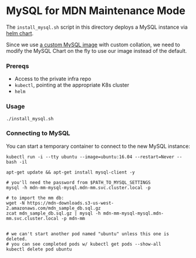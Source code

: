 # MySQL for MDN Maintenance Mode

The `install_mysql.sh` script in this directory deploys a MySQL instance via [helm chart](https://github.com/kubernetes/charts/tree/master/stable/mysql). 

Since we use [a custom MySQL image](https://quay.io/repository/mozmar/mdn-mysql?tag=latest&tab=tags) with custom collation, we need to modify the MySQL Chart on the fly to use our image instead of the default.

### Prereqs

- Access to the private infra repo
- `kubectl`, pointing at the appropriate K8s cluster
- `helm`

### Usage

```
./install_mysql.sh
```

### Connecting to MySQL

You can start a temporary container to connect to the new MySQL instance:

```
kubectl run -i --tty ubuntu --image=ubuntu:16.04 --restart=Never -- bash -il

apt-get update && apt-get install mysql-client -y

# you'll need the password from $PATH_TO_MYSQL_SETTINGS
mysql -h mdn-mm-mysql-mysql.mdn-mm.svc.cluster.local -p

# to import the mm db:
wget -N https://mdn-downloads.s3-us-west-2.amazonaws.com/mdn_sample_db.sql.gz
zcat mdn_sample_db.sql.gz | mysql -h mdn-mm-mysql-mysql.mdn-mm.svc.cluster.local -p mdn-mm 


# we can't start another pod named "ubuntu" unless this one is deleted.
# you can see completed pods w/ kubectl get pods --show-all
kubectl delete pod ubuntu
```
